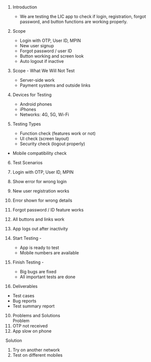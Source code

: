 1. Introduction  
   - We are testing the LIC app to check if login, registration, forgot password, and button functions are working properly.

2. Scope 
   - Login with OTP, User ID, MPIN  
   - New user signup  
   - Forgot password / user ID  
   - Button working and screen look  
   - Auto logout if inactive
3. Scope - What We Will Not Test
   - Server-side work  
   - Payment systems and outside links

4. Devices for Testing  
   - Android phones  
   - iPhones  
   - Networks: 4G, 5G, Wi-Fi

5. Testing Types  
   - Function check (features work or not)  
   - UI check (screen layout)  
   - Security check (logout properly)  
  - Mobile compatibility check

6. Test Scenarios  
1.  Login with OTP, User ID, MPIN 
2.  Show error for wrong login  
3.  New user registration works   
4.  Error shown for wrong details  
5. Forgot password / ID feature works 
6.  All buttons and links work   
7.  App logs out after inactivity 

7. Start Testing -
   - App is ready to test  
   - Mobile numbers are available

8. Finish Testing -
   - Big bugs are fixed  
   - All important tests are done

 9. Deliverables 
   - Test cases  
   - Bug reports  
   - Test summary report

10. Problems and Solutions  
Problem 
1. OTP not received
2. App slow on phone 

Solution 
1. Try on another network 
2. Test on different mobiles


